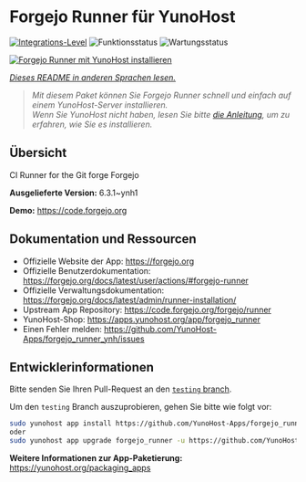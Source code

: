 <!--
N.B.: Diese README wurde automatisch von <https://github.com/YunoHost/apps/tree/master/tools/readme_generator> generiert.
Sie darf NICHT von Hand bearbeitet werden.
-->

# Forgejo Runner für YunoHost

[![Integrations-Level](https://apps.yunohost.org/badge/integration/forgejo_runner)](https://ci-apps.yunohost.org/ci/apps/forgejo_runner/)
![Funktionsstatus](https://apps.yunohost.org/badge/state/forgejo_runner)
![Wartungsstatus](https://apps.yunohost.org/badge/maintained/forgejo_runner)

[![Forgejo Runner mit YunoHost installieren](https://install-app.yunohost.org/install-with-yunohost.svg)](https://install-app.yunohost.org/?app=forgejo_runner)

*[Dieses README in anderen Sprachen lesen.](./ALL_README.md)*

> *Mit diesem Paket können Sie Forgejo Runner schnell und einfach auf einem YunoHost-Server installieren.*  
> *Wenn Sie YunoHost nicht haben, lesen Sie bitte [die Anleitung](https://yunohost.org/install), um zu erfahren, wie Sie es installieren.*

## Übersicht

CI Runner for the Git forge Forgejo


**Ausgelieferte Version:** 6.3.1~ynh1

**Demo:** <https://code.forgejo.org>
## Dokumentation und Ressourcen

- Offizielle Website der App: <https://forgejo.org>
- Offizielle Benutzerdokumentation: <https://forgejo.org/docs/latest/user/actions/#forgejo-runner>
- Offizielle Verwaltungsdokumentation: <https://forgejo.org/docs/latest/admin/runner-installation/>
- Upstream App Repository: <https://code.forgejo.org/forgejo/runner>
- YunoHost-Shop: <https://apps.yunohost.org/app/forgejo_runner>
- Einen Fehler melden: <https://github.com/YunoHost-Apps/forgejo_runner_ynh/issues>

## Entwicklerinformationen

Bitte senden Sie Ihren Pull-Request an den [`testing` branch](https://github.com/YunoHost-Apps/forgejo_runner_ynh/tree/testing).

Um den `testing` Branch auszuprobieren, gehen Sie bitte wie folgt vor:

```bash
sudo yunohost app install https://github.com/YunoHost-Apps/forgejo_runner_ynh/tree/testing --debug
oder
sudo yunohost app upgrade forgejo_runner -u https://github.com/YunoHost-Apps/forgejo_runner_ynh/tree/testing --debug
```

**Weitere Informationen zur App-Paketierung:** <https://yunohost.org/packaging_apps>
